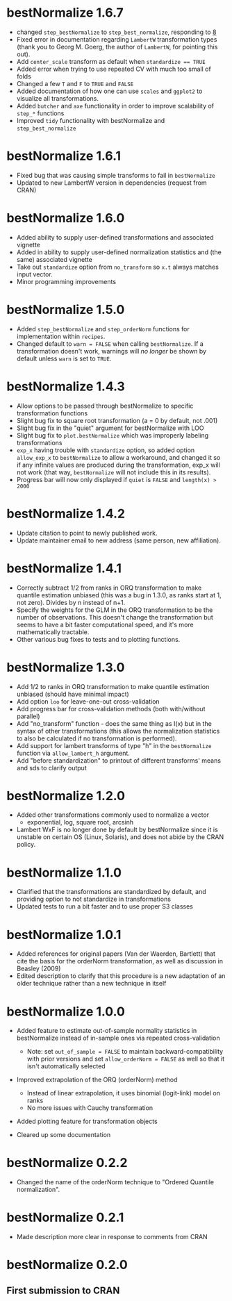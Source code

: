 # bestNormalize 1.6.7

- changed `step_bestNormalize` to `step_best_normalize`, responding to [8](https://github.com/petersonR/bestNormalize/issues/8)
- Fixed error in documentation regarding `LambertW` transformation types 
  (thank you to Georg M. Goerg, the author of `LambertW`, for pointing this out). 
- Add `center_scale` transform as default when `standardize == TRUE`
- Added error when trying to use repeated CV with much too small of folds 
- Changed a few `T` and `F` to `TRUE` and `FALSE` 
- Added documentation of how one can use `scales` and `ggplot2` to visualize all transformations.
- Added `butcher` and `axe` functionality in order to improve scalability of `step_*` functions
- Improved `tidy` functionality with bestNormalize and `step_best_normalize`

# bestNormalize 1.6.1

- Fixed bug that was causing simple transforms to fail in `bestNormalize`
- Updated to new LambertW version in dependencies (request from CRAN)

# bestNormalize 1.6.0

- Added ability to supply user-defined transformations and associated vignette
- Added in ability to supply user-defined normalization statistics and (the same) associated vignette
- Take out `standardize` option from `no_transform` so `x.t` always matches input vector.
- Minor programming improvements

# bestNormalize 1.5.0

- Added `step_bestNormalize` and `step_orderNorm` functions for implementation within `recipes`. 
- Changed default to `warn = FALSE` when calling `bestNormalize`. If a transformation doesn't work, 
  warnings will *no longer* be shown by default unless `warn` is set to `TRUE`.

# bestNormalize 1.4.3

- Allow options to be passed through bestNormalize to specific transformation functions 
- Slight bug fix to square root transformation (a = 0 by default, not .001)
- Slight bug fix in the "quiet" argument for bestNormalize with LOO
- Slight bug fix to `plot.bestNormalize` which was improperly labeling transformations
- `exp_x` having trouble with `standardize` option, so added option `allow_exp_x` to 
  `bestNormalize` to allow a workaround, and changed it so if any infinite values
  are produced during the transformation, exp_x will not work (that way, `bestNormalize`
  will not include this in its results).
- Progress bar will now only displayed if `quiet` is `FALSE` and `length(x) > 2000`

# bestNormalize 1.4.2

- Update citation to point to newly published work.
- Update maintainer email to new address (same person, new affiliation). 

# bestNormalize 1.4.1

- Correctly subtract 1/2 from ranks in ORQ transformation to make quantile estimation unbiased (this was a bug in 1.3.0, as ranks start at 1, not zero). Divides by n instead of n+1. 
- Specify the weights for the GLM in the ORQ transformation to be the number of observations. This doesn't change the transformation but seems to have a bit faster computational speed, and it's more mathematically tractable. 
- Other various bug fixes to tests and to plotting functions.

# bestNormalize 1.3.0

- Add 1/2 to ranks in ORQ transformation to make quantile estimation unbiased (should have minimal impact)
- Add option `loo` for leave-one-out cross-validation
- Add progress bar for cross-validation methods (both with/without parallel) 
- Add "no_transform" function - does the same thing as I(x) but in the syntax of other transformations 
  (this allows the normalization statistics to also be calculated if no transformation is performed). 
- Add support for lambert transforms of type "h" in the `bestNormalize` function via `allow_lambert_h` argument.
- Add "before standardization" to printout of different transforms' means and sds to clarify output

# bestNormalize 1.2.0

- Added other transformations commonly used to normalize a vector 
    - exponential, log, square root, arcsinh
- Lambert WxF is no longer done by default by bestNormalize since it is 
  unstable on certain OS (Linux, Solaris), and does not abide by the CRAN
  policy. 

# bestNormalize 1.1.0

- Clarified that the transformations are standardized by default, and providing option to not standardize in transformations
- Updated tests to run a bit faster and to use proper S3 classes

# bestNormalize 1.0.1

- Added references for original papers (Van der Waerden, Bartlett) 
  that cite the basis for the orderNorm transformation, as well as discussion 
  in Beasley (2009)
- Edited description to clarify that this procedure is a new adaptation of an 
  older technique rather than a new technique in itself

# bestNormalize 1.0.0

- Added feature to estimate out-of-sample normality statistics in bestNormalize 
  instead of in-sample ones via repeated cross-validation
    - Note: set `out_of_sample = FALSE` to maintain backward-compatibility with prior versions
      and set `allow_orderNorm = FALSE` as well so that it isn't automatically selected

- Improved extrapolation of the ORQ (orderNorm) method
    - Instead of linear extrapolation, it uses binomial (logit-link) model on ranks
    - No more issues with Cauchy transformation
    
- Added plotting feature for transformation objects

- Cleared up some documentation

# bestNormalize 0.2.2

- Changed the name of the orderNorm technique to "Ordered Quantile normalization".

# bestNormalize 0.2.1

- Made description more clear in response to comments from CRAN 

# bestNormalize 0.2.0

## First submission to CRAN
